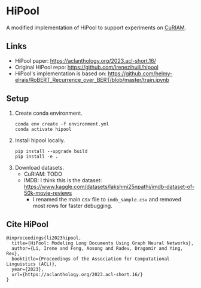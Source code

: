# HiPool

A modified implementation of HiPool to support experiments on [CuRIAM](https://arxiv.org/abs/2305.14719).

## Links
- HiPool paper: https://aclanthology.org/2023.acl-short.16/
- Original HiPool repo: https://github.com/irenezihuili/hipool
- HiPool's implementation is based on: https://github.com/helmy-elrais/RoBERT_Recurrence_over_BERT/blob/master/train.ipynb

## Setup
1. Create conda environment.
    ```
    conda env create -f environment.yml
    conda activate hipool
    ```
2. Install hipool locally.
    ```
    pip install --upgrade build
    pip install -e .
    ```
3. Download datasets.
    - CuRIAM: TODO
    - IMDB: I think this is the dataset: https://www.kaggle.com/datasets/lakshmi25npathi/imdb-dataset-of-50k-movie-reviews
        - I renamed the main csv file to `imdb_sample.csv` and removed most rows for faster debugging.

## Cite HiPool
```
@inproceedings{li2023hipool,
  title={HiPool: Modeling Long Documents Using Graph Neural Networks},
  author={Li, Irene and Feng, Aosong and Radev, Dragomir and Ying, Rex},
  booktitle={Proceedings of the Association for Computational Linguistics (ACL)},
  year={2023},
  url={https://aclanthology.org/2023.acl-short.16/}
}
```
